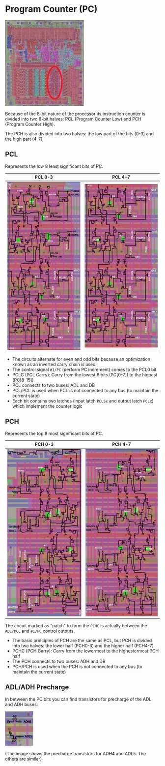 # Program Counter (PC)

![6502_locator_pc](/BreakingNESWiki/imgstore/6502_locator_pc.jpg)

Because of the 8-bit nature of the processor its instruction counter is divided into two 8-bit halves: PCL (Program Counter Low) and PCH (Program Counter High).

The PCH is also divided into two halves: the low part of the bits (0-3) and the high part (4-7).

## PCL

Represents the low 8 least significant bits of PC.

|PCL 0-3|PCL 4-7|
|---|---|
|![pcl03_tran](/BreakingNESWiki/imgstore/pcl03_tran.jpg)|![pcl47_tran](/BreakingNESWiki/imgstore/pcl47_tran.jpg)|

- The circuits alternate for even and odd bits because an optimization known as an inverted carry chain is used
- The control signal `#1/PC` (perform PC increment) comes to the PCL0 bit
- PCLC (PCL Carry): Carry from the lowest 8 bits (PC\[0-7\]) to the highest (PC\[8-15\])
- PCL connects to two buses: ADL and DB
- PCL/PCL is used when PCL is not connected to any bus (to maintain the current state)
- Each bit contains two latches (input latch `PCLSx` and output latch `PCLx`) which implement the counter logic

## PCH

Represents the top 8 most significant bits of PC.

|PCH 0-3|PCH 4-7|
|---|---|
|![pch03_tran](/BreakingNESWiki/imgstore/pch03_tran.jpg)|![pch47_tran](/BreakingNESWiki/imgstore/pch47_tran.jpg)|

The circuit marked as "patch" to form the `PCHC` is actually between the `ADL/PCL` and `#1/PC` control outputs.

- The basic principles of PCH are the same as PCL, but PCH is divided into two halves: the lower half (PCH0-3) and the higher half (PCH4-7)
- PCHC (PCH Carry): Carry from the lowermost to the highestermost PCH half
- The PCH connects to two buses: ADH and DB
- PCH/PCH is used when the PCH is not connected to any bus (to maintain the current state)

## ADL/ADH Precharge

In between the PC bits you can find transistors for precharge of the ADL and ADH buses:

![adl_adh_precharge_tran](/BreakingNESWiki/imgstore/adl_adh_precharge_tran.jpg)

(The image shows the precharge transistors for ADH4 and ADL5. The others are similar)
